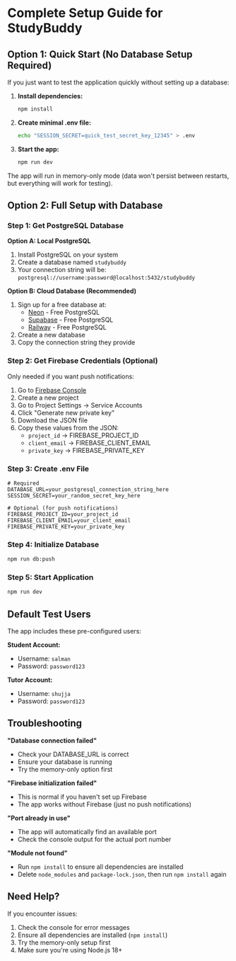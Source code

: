# Complete Setup Guide for StudyBuddy

## Option 1: Quick Start (No Database Setup Required)

If you just want to test the application quickly without setting up a database:

1. **Install dependencies:**
   ```bash
   npm install
   ```

2. **Create minimal .env file:**
   ```bash
   echo "SESSION_SECRET=quick_test_secret_key_12345" > .env
   ```

3. **Start the app:**
   ```bash
   npm run dev
   ```

The app will run in memory-only mode (data won't persist between restarts, but everything will work for testing).

## Option 2: Full Setup with Database

### Step 1: Get PostgreSQL Database

**Option A: Local PostgreSQL**
1. Install PostgreSQL on your system
2. Create a database named `studybuddy`
3. Your connection string will be: `postgresql://username:password@localhost:5432/studybuddy`

**Option B: Cloud Database (Recommended)**
1. Sign up for a free database at:
   - [Neon](https://neon.tech) - Free PostgreSQL
   - [Supabase](https://supabase.com) - Free PostgreSQL
   - [Railway](https://railway.app) - Free PostgreSQL
2. Create a new database
3. Copy the connection string they provide

### Step 2: Get Firebase Credentials (Optional)

Only needed if you want push notifications:

1. Go to [Firebase Console](https://console.firebase.google.com)
2. Create a new project
3. Go to Project Settings → Service Accounts
4. Click "Generate new private key"
5. Download the JSON file
6. Copy these values from the JSON:
   - `project_id` → FIREBASE_PROJECT_ID
   - `client_email` → FIREBASE_CLIENT_EMAIL
   - `private_key` → FIREBASE_PRIVATE_KEY

### Step 3: Create .env File

```env
# Required
DATABASE_URL=your_postgresql_connection_string_here
SESSION_SECRET=your_random_secret_key_here

# Optional (for push notifications)
FIREBASE_PROJECT_ID=your_project_id
FIREBASE_CLIENT_EMAIL=your_client_email
FIREBASE_PRIVATE_KEY=your_private_key
```

### Step 4: Initialize Database

```bash
npm run db:push
```

### Step 5: Start Application

```bash
npm run dev
```

## Default Test Users

The app includes these pre-configured users:

**Student Account:**
- Username: `salman`
- Password: `password123`

**Tutor Account:**
- Username: `shujja`
- Password: `password123`

## Troubleshooting

**"Database connection failed"**
- Check your DATABASE_URL is correct
- Ensure your database is running
- Try the memory-only option first

**"Firebase initialization failed"**
- This is normal if you haven't set up Firebase
- The app works without Firebase (just no push notifications)

**"Port already in use"**
- The app will automatically find an available port
- Check the console output for the actual port number

**"Module not found"**
- Run `npm install` to ensure all dependencies are installed
- Delete `node_modules` and `package-lock.json`, then run `npm install` again

## Need Help?

If you encounter issues:
1. Check the console for error messages
2. Ensure all dependencies are installed (`npm install`)
3. Try the memory-only setup first
4. Make sure you're using Node.js 18+